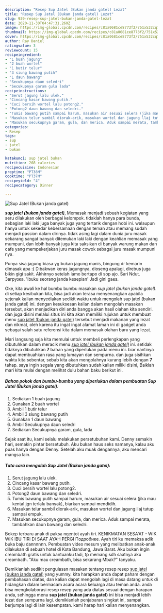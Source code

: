 ```yaml
---
description: "Resep Sup Jatel (Bukan janda gatel) Lezat"
title: "Resep Sup Jatel (Bukan janda gatel) Lezat"
slug: 939-resep-sup-jatel-bukan-janda-gatel-lezat
date: 2020-11-30T04:47:31.260Z
image: https://img-global.cpcdn.com/recipes/c81a0681ce8773f2/751x532cq70/sup-jatel-bukan-janda-gatel-foto-resep-utama.jpg
thumbnail: https://img-global.cpcdn.com/recipes/c81a0681ce8773f2/751x532cq70/sup-jatel-bukan-janda-gatel-foto-resep-utama.jpg
cover: https://img-global.cpcdn.com/recipes/c81a0681ce8773f2/751x532cq70/sup-jatel-bukan-janda-gatel-foto-resep-utama.jpg
author: Ray Daniel
ratingvalue: 3
reviewcount: 15
recipeingredient:
- "1 buah jagung"
- "2 buah wortel"
- "1 butir telur"
- "3 siung bawang putih"
- "1 daun bawang"
- "Secukupnya daun seledri"
- "Secukupnya garam gula lada"
recipeinstructions:
- "Serut jagung lalu ulek."
- "Cincang kasar bawang putih."
- "Cuci bersih wortel lalu potong2."
- "Potong2 daun bawang dan seledri."
- "Tumis bawang putih sampai harum, masukan air sesuai selera (jika mau kental jgn terlalu banyak), biarkan sampai mendidih."
- "Masukan telur sambil diorak-arik, masukan wortel dan jagung llaj tutup sampai empuk."
- "Masukan secukupnya garam, gula, dan merica. Aduk sampai merata, tambahkan daun bawang dan seledri."
categories:
- Resep
tags:
- sup
- jatel
- bukan

katakunci: sup jatel bukan 
nutrition: 208 calories
recipecuisine: Indonesian
preptime: "PT38M"
cooktime: "PT37M"
recipeyield: "4"
recipecategory: Dinner

---
```



![Sup Jatel (Bukan janda gatel)](https://img-global.cpcdn.com/recipes/c81a0681ce8773f2/751x532cq70/sup-jatel-bukan-janda-gatel-foto-resep-utama.jpg)

<b><i>sup jatel (bukan janda gatel)</i></b>, Memasak menjadi sebuah kegiatan yang seru dilakukan oleh berbagai kelompok. tidaklah hanya para bunda, sebagian laki laki juga banyak juga yang tertarik dengan hobi ini. walaupun hanya untuk sekedar kebersamaan dengan teman atau memang sudah menjadi passion dalam dirinya. tidak asing lagi dalam dunia juru masak sekarang sangat banyak ditemukan laki laki dengan keahlian memasak yang mumpuni, dan lebih banyak juga kita saksikan di banyak warung makan dan cafe yang mempekerjakan juru masak cowok sebagai juru masak mumpuni nya.

Punya sisa jagung biasa yg bukan jagung manis, bingung dr kemarin dimasak apa :( Dibakwan keras jagungnya, dioseng apalagi, direbus juga bikin gigi sakit. Akhirnyo setelah lamo bertapo di sop ajo. Sari Ndut. Загрузка. &#39;Ibuku seorang janda kesepian&#39; Jadi gini gaes.

Oke, kita awali ke hal bumbu bumbu masakan <i>sup jatel (bukan janda gatel)</i>. di setiap kesibukan kita, bisa jadi akan terasa menyenangkan apabila sejenak kalian menyediakan sedikit waktu untuk mengolah sup jatel (bukan janda gatel) ini. dengan kesuksesan kalian dalam mengolah masakan tersebut, akan menjadikan diri anda bangga akan hasil olahan kita sendiri. dan juga disini melalui situs ini kita akan memiliki rujukan untuk membuat menu <u>sup jatel (bukan janda gatel)</u> tersebut menjadi makanan yang lezat dan nikmat, oleh karena itu ingat ingat alamat laman ini di gadget anda sebagai salah satu referensi kita dalam memasak olahan baru yang lezat.


Mari langsung saja kita memulai untuk membeli perlengkapan yang dibutuhkan dalam meracik menu <u><i>sup jatel (bukan janda gatel)</i></u> ini. setidak tidaknya dibutuhkan <b>7</b> bahan yang diperlukan pada menu ini. biar nantinya dapat membuahkan rasa yang lumayan dan sempurna. dan juga sisihkan waktu kita sebentar, sebab kita akan mengolahnya kurang lebih dengan <b>7</b> tahap. saya ingin segala yang dibutuhkan sudah kalian miliki disini, Baiklah mari kita mulai dengan melihat dulu bahan baku berikut ini.

<!--inarticleads1-->

##### Bahan pokok dan bumbu-bumbu yang diperlukan dalam pembuatan Sup Jatel (Bukan janda gatel):

1. Sediakan 1 buah jagung
1. Gunakan 2 buah wortel
1. Ambil 1 butir telur
1. Ambil 3 siung bawang putih
1. Gunakan 1 daun bawang
1. Ambil Secukupnya daun seledri
1. Sediakan Secukupnya garam, gula, lada


Sejak saat itu, kami selalu melakukan persetubuhan kami. Denny semakin hari, semakin pintar bersetubuh. Aku bukan haus seks namanya, kalau aku puas hanya dengan Denny. Setelah aku muak dengannya, aku mencari mangsa lain. 

<!--inarticleads2-->

##### Tata cara mengolah Sup Jatel (Bukan janda gatel):

1. Serut jagung lalu ulek.
1. Cincang kasar bawang putih.
1. Cuci bersih wortel lalu potong2.
1. Potong2 daun bawang dan seledri.
1. Tumis bawang putih sampai harum, masukan air sesuai selera (jika mau kental jgn terlalu banyak), biarkan sampai mendidih.
1. Masukan telur sambil diorak-arik, masukan wortel dan jagung llaj tutup sampai empuk.
1. Masukan secukupnya garam, gula, dan merica. Aduk sampai merata, tambahkan daun bawang dan seledri.


Bokep terbaru anak di paksa ngentot ayah tiri. KENIKMATAN SESA&#39;AT - WIK WIK IBU TIRI DI SAAT AYAH PERGI Подробнее. Ayah tiri ku memaksa adik buka baju dannnnnn. Pembuatan video mesum yang melibatkan anak-anak dilakukan di sebuah hotel di Kota Bandung, Jawa Barat. Aku bukan ingin creambath gratis untuk bantuanku tadi, tp memang sdh saatnya aku creambath. &#34;Aku mau creambath, bisa sekarang Mbak?&#34; tanyaku. 

Demikianlah sedikit pengulasan masakan tentang resep resep <u>sup jatel (bukan janda gatel)</u> yang yummy. kita harapkan anda dapat paham dengan pembahasan diatas, dan kalian dapat mengolah lagi di masa datang untuk di hidangkan dalam bermacam acara acara keluarga atau teman anda. anda bisa mengkolaborasi resep resep yang ada diatas sesuai dengan harapan anda, sehingga menu <b>sup jatel (bukan janda gatel)</b> ini bisa menjadi lebih lezat dan sempurna lagi. demikianlah penjabaran singkat ini, sampai berjumpa lagi di lain kesempatan. kami harap hari kalian menyenangkan.
